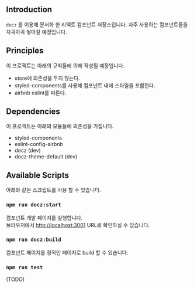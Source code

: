 ## Introduction

`docz` 를 이용해 문서화 한 리액트 컴포넌트 저장소입니다.
자주 사용하는 컴포넌트들을 차곡차곡 쌓아갈 예정입니다.

## Principles

이 프로젝트는 아래의 규칙들에 의해 작성될 예정입니다.

- store에 의존성을 두지 않는다.
- styled-components를 사용해 컴포넌트 내에 스타일을 포함한다.
- airbnb eslint를 따른다.

## Dependencies

이 프로젝트는 아래의 모듈들에 의존성을 가집니다.

- styled-components
- eslint-config-airbnb
- docz (dev)
- docz-theme-default (dev)

## Available Scripts

아래와 같은 스크립트를 사용 할 수 있습니다.

### `npm run docz:start`

컴포넌트 개발 페이지를 실행합니다.<br />
브라우저에서 [http://localhost:3001](http://localhost:3001) URL로 확인하실 수 있습니다.

### `npm run docz:build`

컴포넌트 페이지를 정적인 페이지로 build 할 수 있습니다.

### `npm run test`

(TODO)
